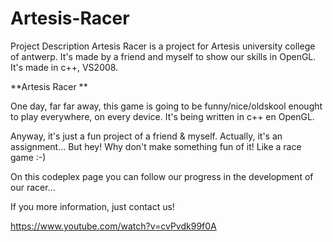 # Artesis-Racer

Project Description
Artesis Racer is a project for Artesis university college of antwerp. It's made by a friend and myself to show our skills in OpenGL.
It's made in c++, VS2008.


**Artesis Racer **

One day, far far away, this game is going to be funny/nice/oldskool enought to play everywhere, on every device.
It's being written in c++ en OpenGL.

Anyway, it's just a fun project of a friend & myself.
Actually, it's an assignment... But hey! Why don't make something fun of it! Like a race game :-)

On this codeplex page you can follow our progress in the development of our racer...

If you more information, just contact us!


https://www.youtube.com/watch?v=cvPvdk99f0A
